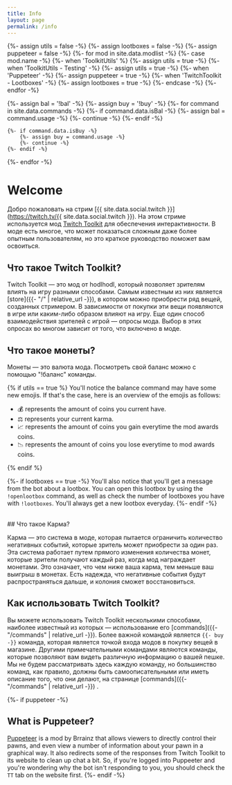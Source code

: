 ```yaml
---
title: Info
layout: page
permalink: /info
---
```


{%- assign utils = false -%}
{%- assign lootboxes = false -%}
{%- assign puppeteer = false -%}
{%- for mod in site.data.modlist -%}
    {%- case mod.name -%}
        {%- when 'ToolkitUtils' %}
            {%- assign utils = true -%}
        {%- when 'ToolkitUtils - Testing' -%}
            {%- assign utils = true -%}
        {%- when 'Puppeteer' -%}
            {%- assign puppeteer = true -%}
        {%- when 'TwitchToolkit - Lootboxes' -%}
            {%- assign lootboxes = true -%}
    {%- endcase -%}
{%- endfor -%}


{%- assign bal = '!bal' -%}
{%- assign buy = '!buy' -%}
{%- for command in site.data.commands -%}
    {%- if command.data.isBal -%}
        {%- assign bal = command.usage -%}
        {%- continue -%}
    {%- endif -%}

    {%- if command.data.isBuy -%}
        {%- assign buy = command.usage -%}
        {%- continue -%}
    {%- endif -%}
{%- endfor -%}

# Welcome

Добро пожаловать на стрим [{{ site.data.social.twitch }}](https://twitch.tv/{{ site.data.social.twitch }}).
На этом стриме используется мод
[Twitch Toolkit](https://steamcommunity.com/sharedfiles/filedetails/?id=1718525787) для обеспечения интерактивности. В моде есть многое, что может показаться сложным даже более опытным пользователям, но это краткое руководство поможет вам освоиться.

## Что такое Twitch Toolkit?

Twitch Toolkit — это мод от hodlhodl, который позволяет зрителям влиять на игру разными способами. Самым известным из них является [store]({{- "/" | relative_url -}}), в котором можно приобрести ряд вещей, созданных стримером. В зависимости от покупки эти вещи появляются в игре или каким-либо образом влияют на игру. Еще один способ взаимодействия зрителей с игрой — опросы мода. Выбор в этих опросах во многом зависит от того, что включено в моде.

## Что такое монеты?

Монеты — это валюта мода. Посмотреть свой баланс можно с помощью "!баланс" команды. 

{% if utils == true %}
You'll notice the balance command may have some new emojis. If that's the case, here is an overview
of the emojis as follows:

- 💰 represents the amount of coins you current have.
- ⚖ represents your current karma.
- 📈 represents the amount of coins you gain everytime the mod awards coins.
- 📉 represents the amount of coins you lose everytime to mod awards coins.

{% endif %}


{%- if lootboxes == true -%}
You'll also notice that you'll get a message from the bot about a lootbox. You can open this lootbox
by using the `!openlootbox` command, as well as check the number of lootboxes you have with `!lootboxes`.
You'll always get a new lootbox everyday.
{%- endif -%}


<br/>
## Что такое Карма?

Карма — это система в моде, которая пытается ограничить количество негативных событий, которые зритель может приобрести за один раз. Эта система работает путем прямого изменения количества монет, которые зрители получают каждый раз, когда мод награждает монетами. Это означает, что чем ниже ваша карма, тем меньше ваш выигрыш в монетах. Есть надежда, что негативные события будут распространяться дальше, и колония сможет восстановиться.

## Как использовать Twitch Toolkit?

Вы можете использовать Twitch Toolkit несколькими способами, наиболее известный из которых — использование его
[commands]({{- "/commands" | relative_url -}}). Более важной командой является `{{- buy -}}` 
команда, которая является точкой входа модов в покупку вещей в магазине. Другими примечательными командами являются команды, которые позволяют вам видеть различную информацию о вашей пешке. Мы не будем рассматривать здесь каждую команду, но большинство команд, как правило, должны быть самоописательными или иметь описание того, что они делают, на странице [commands]({{- "/commands" | relative_url -}}) .


{%- if puppeteer -%}
<br/>
## What is Puppeteer?

[Puppeteer](https://steamcommunity.com/sharedfiles/filedetails/?id=2057192142) is a mod by Brrainz that
allows viewers to directly control their pawns, and even view a number of information about your pawn in
a graphical way. It also redirects some of the responses from Twitch Toolkit to its website to clean up
chat a bit. So, if you're logged into Puppeeter and you're wondering why the bot isn't responding to you,
you should check the `TT` tab on the website first.
{%- endif -%}
